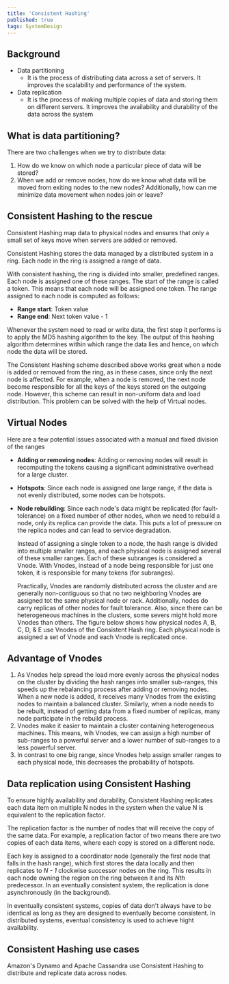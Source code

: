 ```yaml
---
title: 'Consistent Hashing'
published: true
tags: SystemDesign
---
```


## Background

- Data partitioning
  - It is the process of distributing data across a set of servers. It
    improves the scalability and performance of the system.
- Data replication
  - It is the process of making multiple copies of data and storing them on
    different servers. It improves the availability and durability of the data
    across the system

## What is data partitioning?

There are two challenges when we try to distribute data:

1. How do we know on which node a particular piece of data will be stored?
2. When we add or remove nodes, how do we know what data will be moved from
   exiting nodes to the new nodes? Additionally, how can me minimize data
   movement when nodes join or leave?

## Consistent Hashing to the rescue

Consistent Hashing map data to physical nodes and ensures that only a small
set of keys move when servers are added or removed.

Consistent Hashing stores the data managed by a distributed system in a ring.
Each node in the ring is assigned a range of data.

With consistent hashing, the ring is divided into smaller, predefined ranges.
Each node is assigned one of these ranges. The start of the range is called a
token. This means that each node will be assigned one token. The range
assigned to each node is computed as follows:

- **Range start**: Token value
- **Range end**: Next token value - 1

Whenever the system need to read or write data, the first step it performs is
to apply the MD5 hashing algorithm to the key. The output of this hashing
algorithm determines within which range the data lies and hence, on which node
the data will be stored. 

The Consistent Hashing scheme described above works great when a node is added
or removed from the ring, as in these cases, since only the next node is
affected. For example, when a node is removed, the next node become
responsible for all the keys of the keys stored on the outgoing node. However,
this scheme can result in non-uniform data and load distribution. This problem
can be solved with the help of Virtual nodes.

## Virtual Nodes

Here are a few potential issues associated with a manual and fixed division of
the ranges

- **Adding or removing nodes**: Adding or removing nodes will result in
  recomputing the tokens causing a significant administrative overhead for a
  large cluster.
- **Hotspots**: Since each node is assigned one large range, if the data is
  not evenly distributed, some nodes can be hotspots.
- **Node rebuilding**: Since each node's data might be replicated (for
  fault-tolerance) on a fixed number of other nodes, when we need to rebuild a
  node, only its replica can provide the data. This puts a lot of pressure on
  the replica nodes and can lead to service degradation.

  Instead of assigning a single token to a node, the hash range is divided
  into multiple smaller ranges, and each physical node is assigned several of
  these smaller ranges. Each of these subranges is considered a Vnode. With
  Vnodes, instead of a node being responsible for just one token, it is
  responsible for many tokens (for subranges).

  Practically, Vnodes are randomly distributed across the cluster and are
  generally non-contiguous so that no two neighboring Vnodes are assigned tot
  the same physical node or rack. Additionally, nodes do carry replicas of
  other nodes for fault tolerance. Also, since there can be heterogeneous
  machines in the clusters, some severs might hold more Vnodes than others.
  The figure below shows how physical nodes A, B, C, D, & E use Vnodes of the
  Consistent Hash ring. Each physical node is assigned a set of Vnode and each
  Vnode is replicated once.

## Advantage of Vnodes

1. As Vnodes help spread the load more evenly across the physical nodes on the
   cluster by dividing the hash ranges into smaller sub-ranges, this speeds up
   the rebalancing process after adding or removing nodes. When a new node is
   added, it receives many Vnodes from the existing nodes to maintain a
   balanced cluster. Similarly, when a node needs to be rebuilt, instead of
   getting data from a fixed number of replicas, many node participate in the
   rebuild process.
2. Vnodes make it easier to maintain a cluster containing heterogeneous
   machines. This means, wih Vnodes, we can assign a high number of sub-ranges
   to a powerful server and a lower number of sub-ranges to a less powerful
   server.
3. In contrast to one big range, since Vnodes help assign smaller ranges to
   each physical node, this decreases the probability of hotspots.

## Data replication using Consistent Hashing

To ensure highly availability and durability, Consistent Hashing replicates
each data item on multiple N nodes in the system when the value N is
equivalent to the replication factor.

The replication factor is the number of nodes that will receive the copy of
the same data. For example, a replication factor of two means there are two
copies of each data items, where each copy is stored on a different node.

Each key is assigned to a coordinator node (generally the first node that
falls in the hash range), which first stores the data locally and then
replicates to *N - 1* clockwise successor nodes on the ring. This results in
each node owning the region on the ring between it and its *Nth* predecessor.
In an eventually consistent system, the replication is done asynchronously (in
the background).

In eventually consistent systems, copies of data don't always have to be
identical as long as they are designed to eventually become consistent. In
distributed systems, eventual consistency is used to achieve hight
availability.

## Consistent Hashing use cases

Amazon's Dynamo and Apache Cassandra use Consistent Hashing to distribute and
replicate data across nodes.
